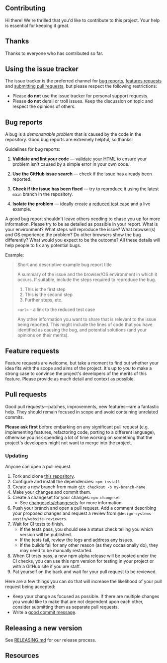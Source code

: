 ## Contributing

Hi there! We're thrilled that you'd like to contribute to this project. Your help is essential for keeping it great.

## Thanks

Thanks to everyone who has contributed so far.

## Using the issue tracker

The issue tracker is the preferred channel for [bug reports](#bug-reports), [features requests](#feature-requests) and [submitting pull requests](#pull-requests), but please respect the following restrictions:

- Please **do not** use the issue tracker for personal support requests.
- Please **do not** derail or troll issues. Keep the discussion on topic and respect the opinions of others.

## Bug reports

A bug is a _demonstrable problem_ that is caused by the code in the repository. Good bug reports are extremely helpful, so thanks!

Guidelines for bug reports:

1. **Validate and lint your code** &mdash; [validate your HTML](http://html5.validator.nu) to ensure your problem isn't caused by a simple error in your own code.

2. **Use the GitHub issue search** &mdash; check if the issue has already been reported.

3. **Check if the issue has been fixed** &mdash; try to reproduce it using the latest `main` branch in the repository.

4. **Isolate the problem** &mdash; ideally create a [reduced test case](https://css-tricks.com/reduced-test-cases/) and a live example.

A good bug report shouldn't leave others needing to chase you up for more information. Please try to be as detailed as possible in your report. What is your environment? What steps will reproduce the issue? What browser(s) and OS experience the problem? Do other browsers show the bug differently? What would you expect to be the outcome? All these details will help people to fix any potential bugs.

Example:

> Short and descriptive example bug report title
>
> A summary of the issue and the browser/OS environment in which it occurs. If
> suitable, include the steps required to reproduce the bug.
>
> 1. This is the first step
> 2. This is the second step
> 3. Further steps, etc.
>
> `<url>` - a link to the reduced test case
>
> Any other information you want to share that is relevant to the issue being reported. This might include the lines of code that you have identified as causing the bug, and potential solutions (and your opinions on their merits).

## Feature requests

Feature requests are welcome, but take a moment to find out whether your idea fits with the scope and aims of the project. It's up to _you_ to make a strong case to convince the project's developers of the merits of this feature. Please provide as much detail and context as possible.

## Pull requests

Good pull requests—patches, improvements, new features—are a fantastic help. They should remain focused in scope and avoid containing unrelated commits.

**Please ask first** before embarking on any significant pull request (e.g. implementing features, refactoring code, porting to a different language), otherwise you risk spending a lot of time working on something that the project's developers might not want to merge into the project.

### Updating

Anyone can open a pull request.

1. Fork and clone [this repository](design-systems-community-austin.github.io).
2. Configure and install the dependencies: `npm install`
3. Create a new branch from main `git checkout -b my-branch-name`
4. Make your changes and commit them.
5. Create a changeset for your changes: `npx changeset`
   - See [changesets/changesets](https://github.com/changesets/changesets) for more information.
6. Push your branch and open a pull request. Add a comment describing your proposed changes and request a review from `@design-systems-austin/website-reviewers`.
7. Wait for CI tests to finish.
   - If the tests pass, you should see a status check telling you which version will be published.
   - If the tests fail, review the logs and address any issues.
   - If the builds fail for any other reason (as they occasionally do), they may need to be manually restarted.
8. When CI tests pass, a new npm alpha release will be posted under the CI checks, you can use this npm version for testing in your project or with a GitHub site if you are staff.
9. Pat yourself on the back and wait for your pull request to be reviewed.

Here are a few things you can do that will increase the likelihood of your pull request being accepted:

- Keep your change as focused as possible. If there are multiple changes you would like to make that are not dependent upon each other, consider submitting them as separate pull requests.
- Write a [good commit message](http://tbaggery.com/2008/04/19/a-note-about-git-commit-messages.html).

## Releasing a new version

See [RELEASING.md](RELEASING.md) for our release process.

## Resources
